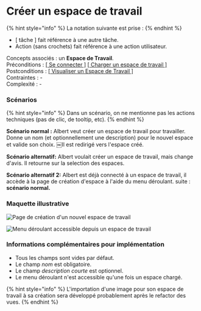 # Créer un espace de travail

{% hint style="info" %}
La notation suivante est prise :
{% endhint %}

* \[ tâche \] fait référence à une autre tâche.
* Action \(sans crochets\) fait référence à une action utilisateur.

Concepts associés : un **Espace de Travail**.  
Préconditions : [\[ Se connecter \]](se-connecter.md)  [\[ Charger un espace de travail \]](charger-un-espace-de-travail.md)  
Postconditions : [\[ Visualiser un Espace de Travail \]](visualiser-un-espace-de-travail.md)  
Contraintes : -  
Complexité : -

### Scénarios

{% hint style="info" %}
Dans un scénario, on ne mentionne pas les actions techniques \(pas de clic, de tooltip, etc\).
{% endhint %}

**Scénario normal :** Albert veut créer un espace de travail pour travailler. Donne un nom \(et optionnellement une description\) pour le nouvel espace et valide son choix. ￼Il est redirigé vers l'espace créé.

**Scénario alternatif:** Albert voulait créer un espace de travail, mais change d'avis. Il retourne sur la selection des espaces.

**Scénario alternatif 2:**  Albert est déjà connecté à un espace de travail, il accède à la page de création d'espace à l'aide du menu déroulant. suite : **scénario normal.**

### Maquette illustrative

![Page de cr&#xE9;ation d&apos;un nouvel espace de travail](../../.gitbook/assets/workspace-create-v3.png)

![Menu d&#xE9;roulant accessible depuis un espace de travail](../../.gitbook/assets/proposition-fil-d-ariane-6.png)

### Informations complémentaires pour implémentation

* Tous les champs sont vides par défaut. 
* Le champ _nom_ est obligatoire.
* Le champ _description courte_ est optionnel.
* Le menu déroulant n'est accessible qu'une fois un espace chargé.

{% hint style="info" %}
L'importation d'une image pour son espace de travail à sa création sera développé probablement après le refactor des vues.
{% endhint %}




